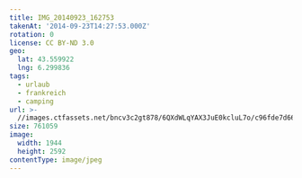 ```yaml
---
title: IMG_20140923_162753
takenAt: '2014-09-23T14:27:53.000Z'
rotation: 0
license: CC BY-ND 3.0
geo:
  lat: 43.559922
  lng: 6.299836
tags:
  - urlaub
  - frankreich
  - camping
url: >-
  //images.ctfassets.net/bncv3c2gt878/6QXdWLqYAX3JuE0kcluL7o/c96fde7d6626831303bdd231a592ed62/img_20140923_162753_28313130265_o
size: 761059
image:
  width: 1944
  height: 2592
contentType: image/jpeg
---
```


